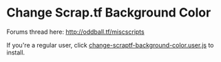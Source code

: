 # Change Scrap.tf Background Color

Forums thread here: http://oddball.tf/miscscripts

If you're a regular user, click [change-scraptf-background-color.user.js](this) to install. 


 
